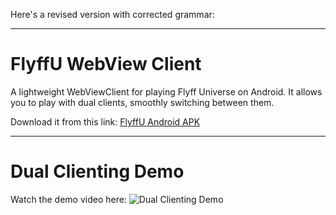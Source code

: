 Here's a revised version with corrected grammar:

---

# FlyffU WebView Client

A lightweight WebViewClient for playing Flyff Universe on Android. It allows you to play with dual clients, smoothly switching between them.

Download it from this link: [FlyffU Android APK](https://github.com/ils94/FlyffUAndroid/releases/download/release/FlyffUAndroid.apk)

---

# Dual Clienting Demo

Watch the demo video here: ![Dual Clienting Demo](https://streamable.com/0173y4)
